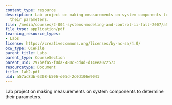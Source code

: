 ```yaml
---
content_type: resource
description: Lab project on making measurements on system components to determine
  their parameters.
file: /media/courses/2-004-systems-modeling-and-control-ii-fall-2007/a57ac8db6308b506d05d2c0d106e9041_lab2.pdf
file_type: application/pdf
learning_resource_types:
- Labs
license: https://creativecommons.org/licenses/by-nc-sa/4.0/
ocw_type: OCWFile
parent_title: Labs
parent_type: CourseSection
parent_uid: 297befa5-f0da-480c-cd4d-d14eea022573
resourcetype: Document
title: lab2.pdf
uid: a57ac8db-6308-b506-d05d-2c0d106e9041
---
```

Lab project on making measurements on system components to determine their parameters.